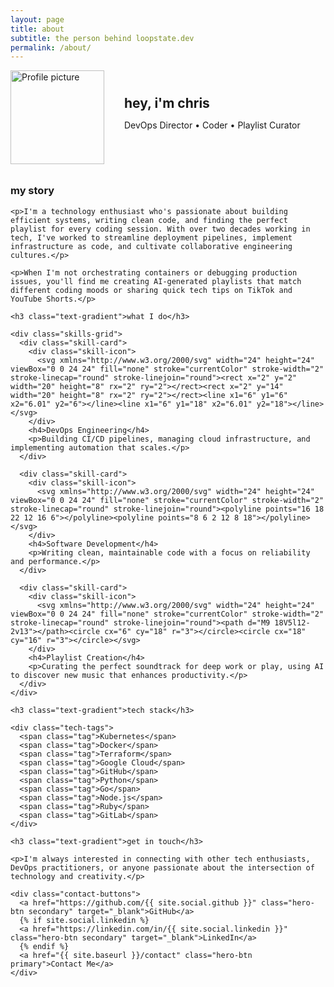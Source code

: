 ```yaml
---
layout: page
title: about
subtitle: the person behind loopstate.dev
permalink: /about/
---
```


<div class="about-wrapper">
  <div class="about-header">
    <div class="about-image">
      <img src="{{ site.baseurl }}/assets/images/profile.jpg" alt="Profile picture" class="rounded-lg">
    </div>
    <div class="about-intro">
      <h2>hey, i'm chris</h2>
      <p class="subtitle">DevOps Director • Coder • Playlist Curator</p>
    </div>
  </div>

  <div class="about-content">
    <h3 class="text-gradient">my story</h3>
    
    <p>I'm a technology enthusiast who's passionate about building efficient systems, writing clean code, and finding the perfect playlist for every coding session. With over two decades working in tech, I've worked to streamline deployment pipelines, implement infrastructure as code, and cultivate collaborative engineering cultures.</p>
    
    <p>When I'm not orchestrating containers or debugging production issues, you'll find me creating AI-generated playlists that match different coding moods or sharing quick tech tips on TikTok and YouTube Shorts.</p>
    
    <h3 class="text-gradient">what I do</h3>
    
    <div class="skills-grid">
      <div class="skill-card">
        <div class="skill-icon">
          <svg xmlns="http://www.w3.org/2000/svg" width="24" height="24" viewBox="0 0 24 24" fill="none" stroke="currentColor" stroke-width="2" stroke-linecap="round" stroke-linejoin="round"><rect x="2" y="2" width="20" height="8" rx="2" ry="2"></rect><rect x="2" y="14" width="20" height="8" rx="2" ry="2"></rect><line x1="6" y1="6" x2="6.01" y2="6"></line><line x1="6" y1="18" x2="6.01" y2="18"></line></svg>
        </div>
        <h4>DevOps Engineering</h4>
        <p>Building CI/CD pipelines, managing cloud infrastructure, and implementing automation that scales.</p>
      </div>
      
      <div class="skill-card">
        <div class="skill-icon">
          <svg xmlns="http://www.w3.org/2000/svg" width="24" height="24" viewBox="0 0 24 24" fill="none" stroke="currentColor" stroke-width="2" stroke-linecap="round" stroke-linejoin="round"><polyline points="16 18 22 12 16 6"></polyline><polyline points="8 6 2 12 8 18"></polyline></svg>
        </div>
        <h4>Software Development</h4>
        <p>Writing clean, maintainable code with a focus on reliability and performance.</p>
      </div>
      
      <div class="skill-card">
        <div class="skill-icon">
          <svg xmlns="http://www.w3.org/2000/svg" width="24" height="24" viewBox="0 0 24 24" fill="none" stroke="currentColor" stroke-width="2" stroke-linecap="round" stroke-linejoin="round"><path d="M9 18V5l12-2v13"></path><circle cx="6" cy="18" r="3"></circle><circle cx="18" cy="16" r="3"></circle></svg>
        </div>
        <h4>Playlist Creation</h4>
        <p>Curating the perfect soundtrack for deep work or play, using AI to discover new music that enhances productivity.</p>
      </div>
    </div>
    
    <h3 class="text-gradient">tech stack</h3>
    
    <div class="tech-tags">
      <span class="tag">Kubernetes</span>
      <span class="tag">Docker</span>
      <span class="tag">Terraform</span>
      <span class="tag">Google Cloud</span>
      <span class="tag">GitHub</span>
      <span class="tag">Python</span>
      <span class="tag">Go</span>
      <span class="tag">Node.js</span>
      <span class="tag">Ruby</span>
      <span class="tag">GitLab</span>
    </div>
    
    <h3 class="text-gradient">get in touch</h3>
    
    <p>I'm always interested in connecting with other tech enthusiasts, DevOps practitioners, or anyone passionate about the intersection of technology and creativity.</p>
    
    <div class="contact-buttons">
      <a href="https://github.com/{{ site.social.github }}" class="hero-btn secondary" target="_blank">GitHub</a>
      {% if site.social.linkedin %}
      <a href="https://linkedin.com/in/{{ site.social.linkedin }}" class="hero-btn secondary" target="_blank">LinkedIn</a>
      {% endif %}
      <a href="{{ site.baseurl }}/contact" class="hero-btn primary">Contact Me</a>
    </div>
  </div>
</div>

<style>
  .about-wrapper {
    max-width: 800px;
    margin: 0 auto;
  }
  
  .about-header {
    display: flex;
    align-items: center;
    margin-bottom: 2rem;
    flex-direction: column;
    text-align: center;
  }
  
  @media (min-width: 640px) {
    .about-header {
      flex-direction: row;
      text-align: left;
    }
  }
  
  .about-image {
    width: 150px;
    height: 150px;
    margin-bottom: 1.5rem;
    overflow: hidden;
    flex-shrink: 0;
  }
  
  @media (min-width: 640px) {
    .about-image {
      margin-right: 2rem;
      margin-bottom: 0;
    }
  }
  
  .about-image img {
    width: 100%;
    height: 100%;
    object-fit: cover;
  }
  
  .about-intro h2 {
    margin-top: 0;
    margin-bottom: 0.5rem;
  }
  
  .skills-grid {
    display: grid;
    grid-template-columns: 1fr;
    gap: 1.5rem;
    margin: 2rem 0;
  }
  
  @media (min-width: 640px) {
    .skills-grid {
      grid-template-columns: repeat(3, 1fr);
    }
  }
  
  .skill-card {
    padding: 1.5rem;
    background: rgba(var(--color-primary-rgb), 0.05);
    border-radius: 0.5rem;
    transition: all 0.3s ease;
  }
  
  .dark-mode .skill-card {
    background: rgba(255, 255, 255, 0.05);
  }
  
  .skill-card:hover {
    transform: translateY(-5px);
  }
  
  .skill-icon {
    display: inline-flex;
    align-items: center;
    justify-content: center;
    width: 50px;
    height: 50px;
    background: linear-gradient(135deg, #4F46E5, #8B5CF6);
    border-radius: 50%;
    margin-bottom: 1rem;
    color: white;
  }
  
  .tech-tags {
    display: flex;
    flex-wrap: wrap;
    gap: 0.5rem;
    margin: 1.5rem 0 2rem;
  }
  
  .contact-buttons {
    display: flex;
    flex-wrap: wrap;
    gap: 1rem;
    margin-top: 2rem;
  }
</style>